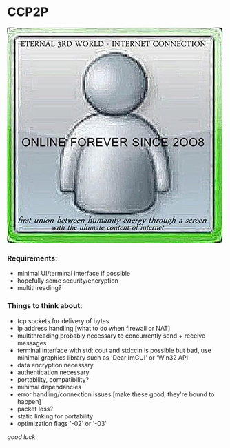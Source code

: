 # CCP2P

![alt text](./online.jpg)
### Requirements:
 - minimal UI/terminal interface if possible
 - hopefully some security/encryption
 - multithreading?

### Things to think about:
 - tcp sockets for delivery of bytes
 - ip address handling \[what to do when firewall or NAT\]
 - multithreading probably necessary to concurrently send + receive messages
 - terminal interface with std::cout and std::cin is possible but bad, use minimal graphics library such as 'Dear ImGUI' or 'Win32 API'
 - data encryption necessary
 - authentication necessary
 - portability, compatibility?
 - minimal dependancies
 - error handling/connection issues \[make these good, they're bound to happen\]
 - packet loss?
 - static linking for portability
 - optimization flags '-02' or '-03'

_good luck_